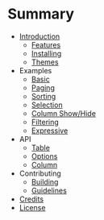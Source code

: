 # Summary

* [Introduction](README.md)
   * [Features](introduction/features.md)
   * [Installing](introduction/installing.md)
   * [Themes](introduction/themes.md)
* Examples
   * [Basic](examples/basic.md)
   * [Paging](examples/paging.md)
   * [Sorting](examples/sorting.md)
   * [Selection](examples/selection.md)
   * [Column Show/Hide](examples/column-toggle.md)
   * [Filtering](examples/filtering.md)
   * [Expressive](examples/expressive.md)
* API
   * [Table](api/table.md)
   * [Options](api/options.md)
   * [Column](api/column_options.md)
* Contributing
   * [Building](contributing/building.md)
   * [Guidelines](contributing/guidelines.md)
* [Credits](credits.md)
* [License](license.md)
